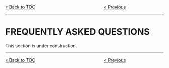 [&laquo; Back to TOC](../CONTRIBUTING.md#table-of-contents)
&ensp;&ensp;&ensp;&ensp;&ensp;&ensp;&ensp;&ensp;&ensp;&ensp;&ensp;&ensp;&ensp;&ensp;&ensp;&ensp;&ensp;&ensp;&ensp;&ensp;&ensp;&ensp;&ensp;&ensp;&ensp;&ensp;&ensp;&ensp;&ensp;&ensp;
[&lt; Previous](BEST_PRACTICES.md)
***

# FREQUENTLY ASKED QUESTIONS

This section is under construction.

***
[&laquo; Back to TOC](../CONTRIBUTING.md#table-of-contents)
&ensp;&ensp;&ensp;&ensp;&ensp;&ensp;&ensp;&ensp;&ensp;&ensp;&ensp;&ensp;&ensp;&ensp;&ensp;&ensp;&ensp;&ensp;&ensp;&ensp;&ensp;&ensp;&ensp;&ensp;&ensp;&ensp;&ensp;&ensp;&ensp;&ensp;
[&lt; Previous](BEST_PRACTICES.md)
